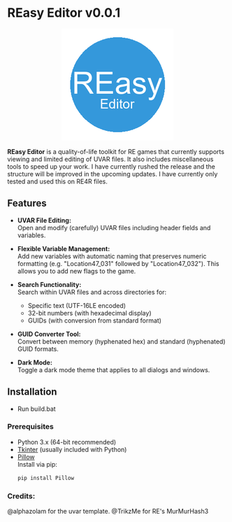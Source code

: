 # REasy Editor v0.0.1

<p align="center">
  <img src="reasy_editor_logo.png" alt="REasy Editor Logo" style="max-width:300px;">
</p>

**REasy Editor** is a quality-of-life toolkit for RE games that currently supports viewing and limited editing of UVAR files. It also includes miscellaneous tools to speed up your work. 
I have currently rushed the release and the structure will be improved in the upcoming updates. I have currently only tested and used this on RE4R files.

## Features

- **UVAR File Editing:**  
  Open and modify (carefully) UVAR files including header fields and variables. 
  
- **Flexible Variable Management:**  
  Add new variables with automatic naming that preserves numeric formatting (e.g. "Location47_031" followed by "Location47_032").
  This allows you to add new flags to the game.

- **Search Functionality:**  
  Search within UVAR files and across directories for:
  - Specific text (UTF-16LE encoded)
  - 32-bit numbers (with hexadecimal display)
  - GUIDs (with conversion from standard format)

- **GUID Converter Tool:**  
  Convert between memory (hyphenated hex) and standard (hyphenated) GUID formats.

- **Dark Mode:**  
  Toggle a dark mode theme that applies to all dialogs and windows.

## Installation

- Run build.bat

### Prerequisites

- Python 3.x (64-bit recommended)
- [Tkinter](https://docs.python.org/3/library/tkinter.html) (usually included with Python)
- [Pillow](https://python-pillow.org/)  
  Install via pip:
  ```bash
  pip install Pillow

### Credits:

@alphazolam for the uvar template.
@TrikzMe for RE's MurMurHash3 

